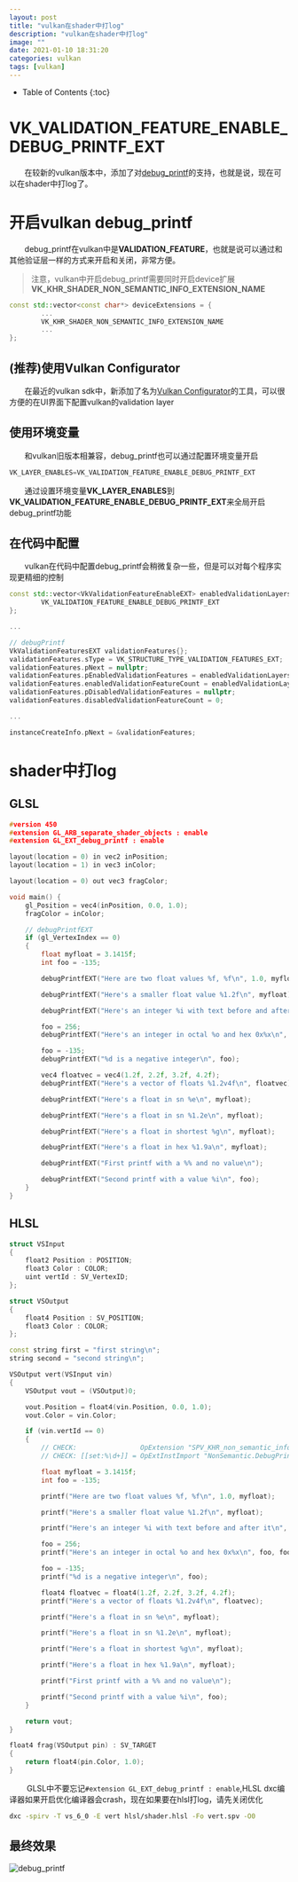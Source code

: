 ```yaml
---
layout: post
title: "vulkan在shader中打log"
description: "vulkan在shader中打log"
image: ""
date: 2021-01-10 18:31:20
categories: vulkan
tags: [vulkan]
---
```

<!-- more -->
* Table of Contents
{:toc}

# VK_VALIDATION_FEATURE_ENABLE_DEBUG_PRINTF_EXT

&nbsp; &nbsp; &nbsp; &nbsp;在较新的vulkan版本中，添加了对[debug_printf](https://github.com/KhronosGroup/Vulkan-ValidationLayers/blob/master/docs/debug_printf.md)的支持，也就是说，现在可以在shader中打log了。

# 开启vulkan debug_printf

&nbsp; &nbsp; &nbsp; &nbsp;debug_printf在vulkan中是**VALIDATION_FEATURE**，也就是说可以通过和其他验证层一样的方式来开启和关闭，非常方便。

> 注意，vulkan中开启debug_printf需要同时开启device扩展**VK_KHR_SHADER_NON_SEMANTIC_INFO_EXTENSION_NAME**

```c++
const std::vector<const char*> deviceExtensions = {
        ...
        VK_KHR_SHADER_NON_SEMANTIC_INFO_EXTENSION_NAME
		...
};
```

## (推荐)使用Vulkan Configurator

&nbsp; &nbsp; &nbsp; &nbsp;在最近的vulkan sdk中，新添加了名为[Vulkan Configurator](https://vulkan.lunarg.com/doc/sdk/1.2.162.0/windows/vkconfig.html)的工具，可以很方便的在UI界面下配置vulkan的validation layer

## 使用环境变量

&nbsp; &nbsp; &nbsp; &nbsp;和vulkan旧版本相兼容，debug_printf也可以通过配置环境变量开启

```c++
VK_LAYER_ENABLES=VK_VALIDATION_FEATURE_ENABLE_DEBUG_PRINTF_EXT
```

&nbsp; &nbsp; &nbsp; &nbsp;通过设置环境变量**VK_LAYER_ENABLES**到**VK_VALIDATION_FEATURE_ENABLE_DEBUG_PRINTF_EXT**来全局开启debug_printf功能

## 在代码中配置

&nbsp; &nbsp; &nbsp; &nbsp;vulkan在代码中配置debug_printf会稍微复杂一些，但是可以对每个程序实现更精细的控制

```c++
const std::vector<VkValidationFeatureEnableEXT> enabledValidationLayers = {
        VK_VALIDATION_FEATURE_ENABLE_DEBUG_PRINTF_EXT
};

...

// debugPrintf
VkValidationFeaturesEXT validationFeatures{};
validationFeatures.sType = VK_STRUCTURE_TYPE_VALIDATION_FEATURES_EXT;
validationFeatures.pNext = nullptr;
validationFeatures.pEnabledValidationFeatures = enabledValidationLayers.data();
validationFeatures.enabledValidationFeatureCount = enabledValidationLayers.size();
validationFeatures.pDisabledValidationFeatures = nullptr;
validationFeatures.disabledValidationFeatureCount = 0;

...

instanceCreateInfo.pNext = &validationFeatures;
```

# shader中打log

## GLSL

```c++
#version 450
#extension GL_ARB_separate_shader_objects : enable
#extension GL_EXT_debug_printf : enable

layout(location = 0) in vec2 inPosition;
layout(location = 1) in vec3 inColor;

layout(location = 0) out vec3 fragColor;

void main() {
    gl_Position = vec4(inPosition, 0.0, 1.0);
    fragColor = inColor;

    // debugPrintfEXT
    if (gl_VertexIndex == 0)
    {
        float myfloat = 3.1415f;
        int foo = -135;

        debugPrintfEXT("Here are two float values %f, %f\n", 1.0, myfloat);

        debugPrintfEXT("Here's a smaller float value %1.2f\n", myfloat);

        debugPrintfEXT("Here's an integer %i with text before and after it\n", foo);

        foo = 256;
        debugPrintfEXT("Here's an integer in octal %o and hex 0x%x\n", foo, foo);

        foo = -135;
        debugPrintfEXT("%d is a negative integer\n", foo);

        vec4 floatvec = vec4(1.2f, 2.2f, 3.2f, 4.2f);
        debugPrintfEXT("Here's a vector of floats %1.2v4f\n", floatvec);

        debugPrintfEXT("Here's a float in sn %e\n", myfloat);

        debugPrintfEXT("Here's a float in sn %1.2e\n", myfloat);

        debugPrintfEXT("Here's a float in shortest %g\n", myfloat);

        debugPrintfEXT("Here's a float in hex %1.9a\n", myfloat);

        debugPrintfEXT("First printf with a %% and no value\n");

        debugPrintfEXT("Second printf with a value %i\n", foo);
    }
}
```

## HLSL

```c++
struct VSInput
{
	float2 Position : POSITION;
	float3 Color : COLOR;
	uint vertId : SV_VertexID;
};

struct VSOutput
{
	float4 Position : SV_POSITION;
	float3 Color : COLOR;
};

const string first = "first string\n";
string second = "second string\n";

VSOutput vert(VSInput vin)
{
	VSOutput vout = (VSOutput)0;

	vout.Position = float4(vin.Position, 0.0, 1.0);
	vout.Color = vin.Color;

	if (vin.vertId == 0)
	{
		// CHECK:                OpExtension "SPV_KHR_non_semantic_info"
		// CHECK: [[set:%\d+]] = OpExtInstImport "NonSemantic.DebugPrintf"

		float myfloat = 3.1415f;
        int foo = -135;

        printf("Here are two float values %f, %f\n", 1.0, myfloat);

        printf("Here's a smaller float value %1.2f\n", myfloat);

        printf("Here's an integer %i with text before and after it\n", foo);

        foo = 256;
        printf("Here's an integer in octal %o and hex 0x%x\n", foo, foo);

        foo = -135;
        printf("%d is a negative integer\n", foo);

        float4 floatvec = float4(1.2f, 2.2f, 3.2f, 4.2f);
        printf("Here's a vector of floats %1.2v4f\n", floatvec);

        printf("Here's a float in sn %e\n", myfloat);

        printf("Here's a float in sn %1.2e\n", myfloat);

        printf("Here's a float in shortest %g\n", myfloat);

        printf("Here's a float in hex %1.9a\n", myfloat);

        printf("First printf with a %% and no value\n");

        printf("Second printf with a value %i\n", foo);
	}

	return vout;
}

float4 frag(VSOutput pin) : SV_TARGET
{
	return float4(pin.Color, 1.0);
}

```



&nbsp; &nbsp; &nbsp; &nbsp; GLSL中不要忘记`#extension GL_EXT_debug_printf : enable`,HLSL dxc编译器如果开启优化编译器会crash，现在如果要在hlsl打log，请先关闭优化

```bash
dxc -spirv -T vs_6_0 -E vert hlsl/shader.hlsl -Fo vert.spv -O0
```

## 最终效果

![debug_printf](http://aicdg.com/assets/img/blogimg/vulkan/debugprintf/R$CZOW05{{{ZW~TS2ZIHGYS.jpg)
